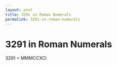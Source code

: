 ```yaml
---
layout: post
title: 3291 in Roman Numerals
permalink: 3291-in-roman-numerals
---
```


# 3291 in Roman Numerals

3291 = MMMCCXCI
